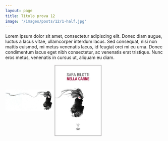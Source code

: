 ```yaml
---
layout: page
title: Titolo prova 12
image: '/images/posts/12/1-half.jpg'
---
```


Lorem ipsum dolor sit amet, consectetur adipiscing elit. Donec diam augue, luctus a lacus vitae, ullamcorper interdum lacus. Sed consequat, nisi non mattis euismod, mi metus venenatis lacus, id feugiat orci mi eu urna. Donec condimentum lacus eget nibh consectetur, ac venenatis erat tristique. Nunc eros metus, venenatis in cursus ut, aliquam eu diam.


<img src="/images/posts/12/1-half.jpg" alt="styleguide" style="width:30%; display: inline-block; vertical-align:middle;" />
<img src="/images/posts/12/2-half.jpg" alt="styleguide" style="width:30%; display: inline-block; vertical-align:middle;" />


